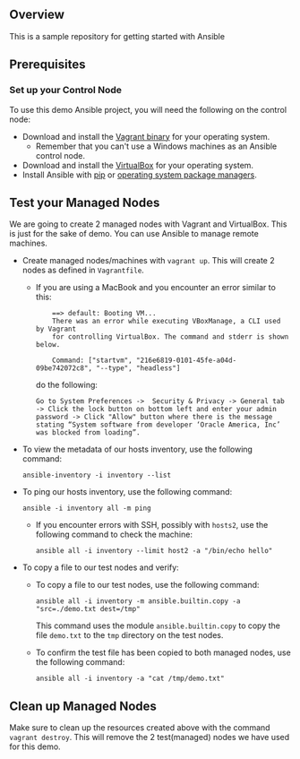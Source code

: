 ## Overview
This is a sample repository for getting started with Ansible

## Prerequisites 
### Set up your Control Node
To use this demo Ansible project, you will need the following on the control node:
- Download and install the [Vagrant binary](https://www.vagrantup.com/downloads) for your operating system.
    - Remember that you can't use a Windows machines as an Ansible control node.
- Download and install the [VirtualBox](https://www.virtualbox.org/wiki/Downloads) for your operating system.
- Install Ansible with [pip](https://docs.ansible.com/ansible/latest/installation_guide/intro_installation.html#installing-and-upgrading-ansible-with-pip) or [operating system package managers](https://docs.ansible.com/ansible/latest/installation_guide/intro_installation.html#installing-ansible-on-specific-operating-systems).

## Test your Managed Nodes
We are going to create 2 managed nodes with Vagrant and VirtualBox. This is just for the sake of demo. You can use Ansible to manage remote machines.
- Create managed nodes/machines with `vagrant up`. This will create 2 nodes as defined in `Vagrantfile`.
    - If you are using a MacBook and you encounter an error similar to this:
        ```
            ==> default: Booting VM...
            There was an error while executing VBoxManage, a CLI used by Vagrant
            for controlling VirtualBox. The command and stderr is shown below.

            Command: ["startvm", "216e6819-0101-45fe-a04d-09be742072c8", "--type", "headless"]
        ```
        do the following:
        ```
        Go to System Preferences ->  Security & Privacy -> General tab -> Click the lock button on bottom left and enter your admin password -> Click "Allow" button where there is the message stating “System software from developer ‘Oracle America, Inc’ was blocked from loading”.
        ```

- To view the metadata of our hosts inventory, use the following command:
    ```
    ansible-inventory -i inventory --list
    ```
- To ping our hosts inventory, use the following command:
    ```
    ansible -i inventory all -m ping
    ```

    - If you encounter errors with SSH, possibly with `hosts2`, use the following command to check the machine:
        ```
        ansible all -i inventory --limit host2 -a "/bin/echo hello"
        ```

-  To copy a file to our test nodes and verify:
    - To copy a file to our test nodes, use the following command:
        ```
        ansible all -i inventory -m ansible.builtin.copy -a "src=./demo.txt dest=/tmp"
        ```
        This command uses the module `ansible.builtin.copy` to copy the file `demo.txt` to the `tmp` directory on the test nodes.

    - To confirm the test file has been copied to both managed nodes, use the following command:
        ```
        ansible all -i inventory -a "cat /tmp/demo.txt"

        ```

## Clean up Managed Nodes
Make sure to clean up the resources created above with the command `vagrant destroy`. This will remove the 2 test(managed) nodes we have used for this demo.